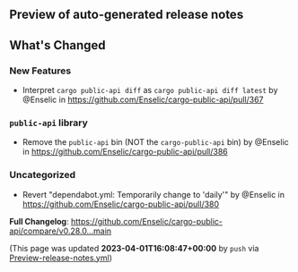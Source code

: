 ## Preview of auto-generated release notes
<!-- Release notes generated using configuration in .github/release.yml at main -->

## What's Changed
### New Features
* Interpret `cargo public-api diff` as `cargo public-api diff latest` by @Enselic in https://github.com/Enselic/cargo-public-api/pull/367
### `public-api` library
* Remove the `public-api` bin (NOT the `cargo-public-api` bin) by @Enselic in https://github.com/Enselic/cargo-public-api/pull/386
### Uncategorized
* Revert "dependabot.yml: Temporarily change to 'daily'" by @Enselic in https://github.com/Enselic/cargo-public-api/pull/380


**Full Changelog**: https://github.com/Enselic/cargo-public-api/compare/v0.28.0...main


(This page was updated **2023-04-01T16:08:47+00:00** by `push` via [Preview-release-notes.yml](https://github.com/Enselic/cargo-public-api/actions/runs/4584053351))
